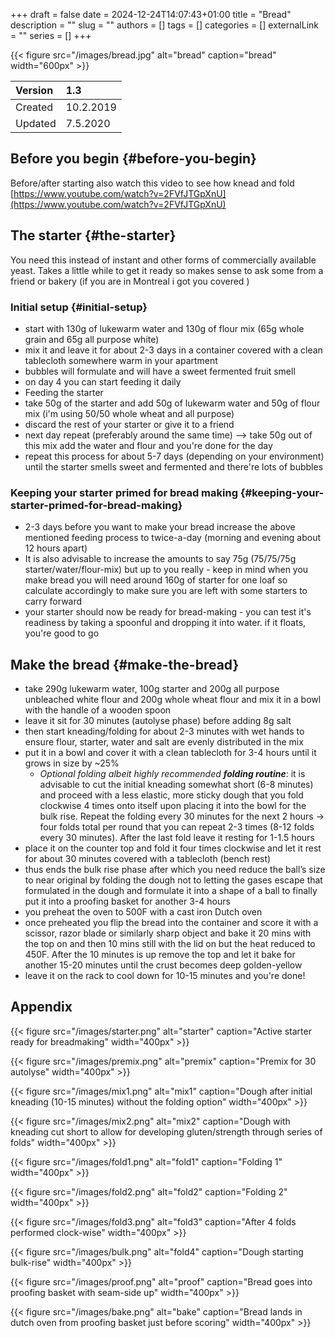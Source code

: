 +++ 
draft = false
date = 2024-12-24T14:07:43+01:00
title = "Bread"
description = ""
slug = ""
authors = []
tags = []
categories = []
externalLink = ""
series = []
+++

{{< figure src="/images/bread.jpg" alt="bread" caption="bread" width="600px" >}}

| Version | 1.3 |
| :---- | :---- |
| Created | 10.2.2019 |
| Updated | 7.5.2020 |

## Before you begin {#before-you-begin}

Before/after starting also watch this video to see how knead and fold [https://www.youtube.com/watch?v=2FVfJTGpXnU](https://www.youtube.com/watch?v=2FVfJTGpXnU)

## The starter {#the-starter}

You need this instead of instant and other forms of commercially available yeast. Takes a little while to get it ready so makes sense to ask some from a friend or bakery (if you are in Montreal i got you covered  )

### Initial setup {#initial-setup}

* start with 130g of lukewarm water and 130g of flour mix (65g whole grain and 65g all purpose white)  
* mix it and leave it for about 2-3 days in a container covered with a clean tablecloth somewhere warm in your apartment  
* bubbles will formulate and will have a sweet fermented fruit smell  
* on day 4 you can start feeding it daily  
* Feeding the starter  
* take 50g of the starter and add 50g of lukewarm water and 50g of flour mix (i'm using 50/50 whole wheat and all purpose)  
* discard the rest of your starter or give it to a friend  
* next day repeat (preferably around the same time) \--\> take 50g out of this mix add the water and flour and you're done for the day  
* repeat this process for about 5-7 days (depending on your environment) until the starter smells sweet and fermented and there're lots of bubbles

### Keeping your starter primed for bread making {#keeping-your-starter-primed-for-bread-making}

* 2-3 days before you want to make your bread increase the above mentioned feeding process to twice-a-day (morning and evening about 12 hours apart)  
* It is also advisable to increase the amounts to say 75g (75/75/75g starter/water/flour-mix) but up to you really \- keep in mind when you make bread you will need around 160g of starter for one loaf so calculate accordingly to make sure you are left with some starters to carry forward  
* your starter should now be ready for bread-making \- you can test it's readiness by taking a spoonful and dropping it into water. if it floats, you're good to go

## Make the bread {#make-the-bread}
* take 290g lukewarm water, 100g starter and 200g all purpose unbleached white flour and 200g whole wheat flour and mix it in a bowl with the handle of a wooden spoon  
* leave it sit for 30 minutes (autolyse phase) before adding 8g salt  
* then start kneading/folding for about 2-3 minutes with wet hands to ensure flour, starter, water and salt are evenly distributed in the mix  
* put it in a bowl and cover it with a clean tablecloth for 3-4 hours until it grows in size by \~25%  
  * *Optional folding albeit highly recommended **folding routine***: it is advisable to cut the initial kneading somewhat short (6-8 minutes) and proceed with a less elastic, more sticky dough that you fold clockwise 4 times onto itself upon placing it into the bowl for the bulk rise. Repeat the folding every 30 minutes for the next 2 hours → four folds total per round that you can repeat 2-3 times (8-12 folds every 30 minutes). After the last fold leave it resting for 1-1.5 hours  
* place it on the counter top and fold it four times clockwise and let it rest for about 30 minutes covered with a tablecloth (bench rest)  
* thus ends the bulk rise phase after which you need reduce the ball’s size to near original by folding the dough not to letting the gases escape that formulated in the dough and formulate it into a shape of a ball to finally put it into a proofing basket for another 3-4 hours  
* you preheat the oven to 500F with a cast iron Dutch oven  
* once preheated you flip the bread into the container and score it with a scissor, razor blade or similarly sharp object and bake it 20 mins with the top on and then 10 mins still with the lid on but the heat reduced to 450F. After the 10 minutes is up remove the top and let it bake for another 15-20 minutes until the crust becomes deep golden-yellow  
* leave it on the rack to cool down for 10-15 minutes and you're done\!

## Appendix

{{< figure src="/images/starter.png" alt="starter" caption="Active starter ready for breadmaking" width="400px" >}}


{{< figure src="/images/premix.png" alt="premix" caption="Premix for 30 autolyse" width="400px" >}}


{{< figure src="/images/mix1.png" alt="mix1" caption="Dough after initial kneading (10-15 minutes) without the folding option" width="400px" >}}
 
{{< figure src="/images/mix2.png" alt="mix2" caption="Dough with kneading cut short to allow for developing gluten/strength through series of folds" width="400px" >}}

{{< figure src="/images/fold1.png" alt="fold1" caption="Folding 1" width="400px" >}}

{{< figure src="/images/fold2.png" alt="fold2" caption="Folding 2" width="400px" >}}

{{< figure src="/images/fold3.png" alt="fold3" caption="After 4 folds performed clock-wise" width="400px" >}}

{{< figure src="/images/bulk.png" alt="fold4" caption="Dough starting bulk-rise" width="400px" >}}

{{< figure src="/images/proof.png" alt="proof" caption="Bread goes into proofing basket with seam-side up" width="400px" >}}

{{< figure src="/images/bake.png" alt="bake" caption="Bread lands in dutch oven from proofing basket just before scoring" width="400px" >}}